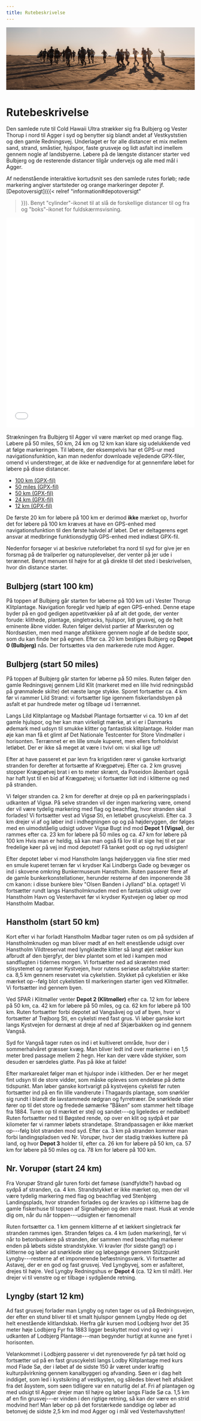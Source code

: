 ```yaml
---
title: Rutebeskrivelse
---
```

![banner](/images/banner1.jpg)

# Rutebeskrivelse

<!-- Den samlede rute til Cold Hawaii Ultra strækker sig fra Grønhøj Strand syd for -->
<!-- Løkken til Agger og benytter sig blandt andet af Vestkyststien, den gamle -->
<!-- Redningsvej og Nordsøstien, og Hærvejsvandreruten. Underlaget er for alle -->
<!-- distancer et mix mellem sand, strand, småstier, hjulspor, faste grusveje og lidt -->
<!-- asfalt ind imellem gennem nogle af landsbyerne.  Løbere på den længste distance -->
<!-- starter ved Grønhøj Strand og de resterende distancer tilgår undervejs og alle -->
<!-- med mål i Agger. -->

Den samlede rute til Cold Hawaii Ultra strækker sig fra Bulbjerg og Vester Thorup i nord til Agger i
syd og benytter sig blandt andet af Vestkyststien og den gamle Redningsvej. Underlaget er for alle
distancer et mix mellem sand, strand, småstier, hjulspor, faste grusveje og lidt asfalt ind imellem
gennem nogle af landsbyerne. Løbere på de længste distancer starter ved Bulbjerg og de resterende
distancer tilgår undervejs og alle med mål i Agger.

Af nedenstående interaktive kortudsnit ses den samlede rutes forløb; røde markering angiver
startsteder og orange markeringer depoter jf. [Depotoversigt]({{< relref "information#depotoversigt"
>}}). Benyt "cylinder"-ikonet til at slå de forskellige distancer til og fra og "boks"-ikonet for
fuldskærmsvisning. 

<!-- <iframe width="100%" height="560px" frameborder="0" allowfullscreen src="//umap.openstreetmap.fr/en/map/cold-hawaii-ultra_548473?scaleControl=false&miniMap=false&scrollWheelZoom=false&zoomControl=true&allowEdit=false&moreControl=true&searchControl=null&tilelayersControl=null&embedControl=null&datalayersControl=true&onLoadPanel=undefined&captionBar=false"></iframe> -->

<iframe width="100%" height="560px" frameborder="0" allowfullscreen src="//umap.openstreetmap.fr/en/map/cold-hawaii-ultra-50miles-12km_831932?scaleControl=false&miniMap=false&scrollWheelZoom=false&zoomControl=true&allowEdit=false&moreControl=true&searchControl=null&tilelayersControl=null&embedControl=null&datalayersControl=true&onLoadPanel=undefined&captionBar=false"></iframe>

Strækningen fra Bulbjerg til Agger vil være mærket op med orange flag. Løbere på 50 miles, 50
km, 24 km og 12 km kan klare sig udelukkende ved at følge markeringen. Til løbere, der eksempelvis
har et GPS-ur med navigationsfunktion, kan man nedenfor downloade vejledende GPX-filer, omend vi
understreger, at de ikke er nødvendige for at gennemføre løbet for løbere på disse distancer.

<!-- - [100 miles, ruteforløb 2024 (GPX-fil)](/CHU-100miles-2024.gpx) -->
- [100 km (GPX-fil)](/CHU-100km.gpx)
- [50 miles (GPX-fil)](/CHU-50miles.gpx)
- [50 km (GPX-fil)](/CHU-50km.gpx)
- [24 km (GPX-fil)](/CHU-24km.gpx)
- [12 km (GPX-fil)](/CHU-12km.gpx)

<!-- Strækningen fra Løkken til Bulbjerg er derimod **ikke** mærket op, hvorfor det af løbere på 100
--> <!-- miles kræves at have en GPS-enhed med navigationsfunktion til den første halvdel af
løbet. Det er --> <!-- deltagerens eget ansvar at medbringe funktionsdygtig GPS-enhed med indlæst
GPX-fil. --> 

De første 20 km for løbere på 100 km er derimod **ikke** mærket op, hvorfor det for løbere på 100 km
kræves at have en GPS-enhed med navigationsfunktion til den første halvdel af løbet. Det er
deltagerens eget ansvar at medbringe funktionsdygtig GPS-enhed med indlæst GPX-fil.


<!-- 12% på asfalt/vej --> <!-- 14% på grusveje/kørespor --> <!-- 59% på
vandrestier - sandede og våde --> <!-- 15% på strand -->

Nedenfor forsøger vi at beskrive ruteforløbet fra nord til syd for give jer en forsmag på de
trailperler og naturoplevelser, der venter på jer ude i terænnet. Benyt menuen til højre for at gå
direkte til det sted i beskrivelsen, hvor din distance starter.

<!-- ## Løkken/Grønhøj Strand (start 100 miles) -->

<!-- Løbere på 100 miles starter ved Grønhøj Strand syd for Løkken. Her følges -->
<!-- Nordsøstien, der er rigtig godt markeret. Ruten tager dog en fantastisk lille -->
<!-- stejl afstikker ned af Sti14 ved Kettrup Bjerge, så her skal man være vågen på -->
<!-- GPSen og sikre sig alle højdemeter og singletracks! Snart er ruten tilbage på -->
<!-- Nordsøstien og Sti100, som via skønne singletracks smyger sig udenom -->
<!-- sommerhusområderne---og der er en grund til at området kaldes ”Lille Norge!”. -->

<!-- Nordsøstien og Sti100 følges hele vejen til Blokhus, hvor de slår følgeskab med -->
<!-- hærvejen til Gateway Blokhus. Det er et skønt stykke med masser af singletrack -->
<!-- og let kupering. -->

<!-- Vi forlader Nordsøstien for et stykke tid og følger Hærvejen gennem -->
<!-- Blokhusplantage og videre gennem Rødhus og videre til Tranum. Sporet føres ud i -->
<!-- klitheden på snørklede singeltrails, lidt uendelige grusveje og så igen single -->
<!-- trails. Særligt lækkert er stykket ind forbi Overklitten Sø.  Efter ca 28 km -->
<!-- rammes **Depot 1** ved Tranum Klitplantage. Det er godt at få tanket godt op, da -->
<!-- ruten herefter rammer en god kuperet del med masser af singletrails, -->
<!-- rødder---danske spor, når de er bedst!  Ruten går lige på kanten af bakkerne ved -->
<!-- Langdalen og ned igennem Fosdalen. Fosdalvej krydses og det går stejlt op til -->
<!-- Uglehøj, hvor stien er mindre og det er meget kuperet! Ruten er nem at finde og -->
<!-- går på teknisk singletrail op og ned igennem stejle erosionsslugter! Nyd det, -->
<!-- selvom benene nok er lidt trætte allerede nu! -->

<!-- Vel ude af bakkerne kan der slappes lidt af på stien mod Slettestrand, hvor der -->
<!-- dog lige er et skred fra de stejle skrænter, der skal passeres ligesom, der også -->
<!-- er et par indhegninger.  Slettestrandvej passeres efter og herefter følges -->
<!-- Hærvejen gennem Svinkløv på virkeligt lækre og tekniske stier. Pas på, når der -->
<!-- løbes stejlt ned mod Sletteåvej. Stien er tilgroet og skjuler en bro over en -->
<!-- lille bæk! Følg hærvejen parallelt med Sletteåvej og snart ankommer du til det -->
<!-- berømte og genopbyggede Svinkløv Hotel efter ca 50 km.  Hærvejen følges på det -->
<!-- smukke singletrail, der går op og følger kanten af skrænten hele vejen til -->
<!-- Svinklovene, hvorfra der er fin udsigt mod Bulbjerg længere fremme på ruten. -->
<!-- Der løbes nedad de fint anlagte trapper ad grusvej og stier langs Telefondalen. -->
<!-- Efter ca. 55 km rammes **Depot 2**: Hærvejen rammer Grønnestrandvej og en lille -->
<!-- stejl asfaltbakke fører op til depotet, hvorefter man igen forlader asfalten og -->
<!-- rammer en af rutens smukkeste små singletrails gennem klitheden! Wauw! -->

<!-- Efter den fede sti rammes Kollerup Plantage, hvor udsigtspunktet "Toppen" skal -->
<!-- bestiges. Ellers går ruten i Kollerup primært på større grusveje, indtil -->
<!-- labyrinten af sommerhuse, hvor små singletrails følges. Vigtigt at følge -->
<!-- Hærvejens skilte og GPS her, da det virkelig kan være en labyrint! Efter -->
<!-- sommerhusene rammer vi et asfaltstykke, og der følger nu et letløbet stykke mod -->
<!-- Klim Bjerge. Efter sommerhusområdet ved Kollerup følges Nordsøstien igen. Først -->
<!-- 3 km asfalt og herefter 4 km god grusvej gennem smukke Klim Plantage. Med den -->
<!-- rigtige vindretning lever vejen op til sit navn: Kongevejen! Men med en god -->
<!-- vestenvind, vil løberne nok finde andre navne til dette stykke... -->

<!-- Klim Bjerg passeres, men ruten holder sig nedenfor med kurs stik vest. Ruten går -->
<!-- over i et dejligt grønt smalt singletrail langs en smuk parabelklit. Der løbes -->
<!-- langs et pigtrådshegn, så pas på. Der er et par låger, der skal passeres, og -->
<!-- når markerne slutter, skal der løbes mod højre (nordpå)--- Nordsøstien deler sig -->
<!-- nemlig her! Det går af fine lige stier med blødt underlag mod Thorup Strand. Ved -->
<!-- Thorup Strand skal GPS følges, så man lige kommer ned og runder, hvor kutterne -->
<!-- sikkert ligger trukket op på stranden. Smukt syn! -->

<!-- Thorup Strand rammes efter ca. 72 km. Inden vi rammer Bulbjerg løbes der gennem -->
<!-- Vester Thorup---og her er der virkelig kælet for 100 miles løberne, men der skal -->
<!-- god fokus på GPSen. Grusvejen følges mod vest ud af Thorup Strand og her skal -->
<!-- der pludselig drejes til venstre efter et P-plads område af en lille umarkeret -->
<!-- singletrail. Det fører ruten ind i selve Vester Thorup og her følges den -->
<!-- blåmarkerede vandresti (Mærskruten), som fører løberne ind på det sprødeste -->
<!-- singletrack i kongeriget! Det går lidt op og ned inden det ender på grus, som -->
<!-- følges 800 meter før man drejer ned af en ny lækker sti nordpå og ud i -->
<!-- Klitheden. Det er en gulmarkeret sti omkring Valbjerg---og efter en fin lille -->
<!-- stigning i klitheden forlades stien, og der løbes stejlt ned, hvor Nordsøstien -->
<!-- igen fanges og følges indtil stigningen ved Bulbjerg, hvor **Depot 3** rammes. -->

## Bulbjerg (start 100 km)
På toppen af Bulbjerg går starten for løberne på 100 km ud i Vester Thorup Klitplantage. Navigation
foregår ved hjælp af egen GPS-enhed. Denne etape byder på en god gedigen appetitvækker på af alt det
gode, der venter forude: klithede, plantage, singletracks, hjulspor, lidt grusvej, og de helt
eminente åbne vidder. Ruten følger delvist partier af Mærksruten og Nordsøstien, men med mange
afstikkere gennem nogle af de bedste spor, som du kan finde her på egnen. Efter ca. 20 km bestiges
Bulbjerg og **Depot 0 (Bulbjerg)** nås. Der fortsættes via den markerede rute mod Agger.

## Bulbjerg (start 50 miles)

På toppen af Bulbjerg går starten for løberne på 50 miles. Ruten følger den gamle Redningsvej gennem
Lild Klit (markeret med en lille hvid redningsbåd på grønmalede skilte) det næste lange
stykke. Sporet fortsætter ca. 4 km før vi rammer Lild Strand: vi fortsætter lige igennem
fiskerlandsbyen på asfalt et par hundrede meter og tilbage ud i terrænnet.

Langs Lild Klitplantage og Madsbøl Plantage fortsætter vi ca. 10 km af det gamle hjulspor, og her
kan man virkeligt mærke, at vi er i Danmarks ødemark med udsyn til smukke klitter og fantastisk
klitplantage. Holder man øje kan man få et glimt af Det Nationale Testcenter for Store Vindmøller i
horisonten. Terrænnet er en lille smule kuperet, men ellers forholdvist letløbet. Der er ikke så
meget at være i tvivl om: vi skal lige ud!

Efter at have passeret et par levn fra krigstiden rører vi ganske kortvarigt stranden for derefter
at fortsætte af Krægpøtvej. Efter ca. 2 km grusvej stopper Krægpøtvej brat i en to meter skrænt, da
Poseidon åbenbart også har haft lyst til en bid af Krægpøtvej; vi fortsætter lidt ind i klitterne og
ned på stranden.

Vi følger stranden ca. 2 km for derefter at dreje op på en parkeringsplads i udkanten af Vigsø. På
selve stranden vil der ingen markering være, omend der vil være tydelig markering med flag og
beachflag, hvor stranden skal forlades!  Vi fortsætter vest ad Vigsø Sti, en letløbet
gruscykelsti. Efter ca. 3 km drejer vi af og løber ind i indhegningen op og på højderyggen, der
følges med en uimodståelig udsigt udover Vigsø Bugt ind mod **Depot 1 (Vigsø)**, der rammes efter
ca. 23 km for løbere på 50 miles og ca. 47 km for løbere på 100 km Hvis man er heldig, så kan man
også få lov til at sige hej til et par fredelige køer på vej ind mod depotet! Få tanket godt op og
nyd udsigten!

Efter depotet løber vi mod Hanstholm langs højderyggen via fine stier med en smule kuperet terræn
før vi krydser Kai Lindbergs Gade og bevæger os ind i skovene omkring Bunkermuseum Hanstholm. Ruten
passerer flere af de gamle bunkerkonstellationer, herunder resterne af den imponerende 38 cm kanon:
i disse bunkere blev "Olsen Banden i Jylland" bl.a. optaget! Vi fortsætter rundt langs
Hanstholmknuden med en fantastisk udsigt over Hanstholm Havn og Vesterhavet før vi krydser Kystvejen
og løber op mod Hanstholm Madbar.

## Hanstholm (start 50 km)

Kort efter vi har forladt Hanstholm Madbar tager ruten os om på sydsiden af Hanstholmknuden og man
bliver mødt af en helt enestående udsigt over Hanstholm Vildtreservat med lyngklædte klitter så
langt øjet rækker kun afbrudt af den bjergfyr, der blev plantet som et led i kampen mod sandflugten
i tidernes morgen. Vi fortsætter ned ad skrænten med stisystemet og rammer Kystvejen, hvor rutens
seriøse asfaltstykke starter: ca. 8,5 km gennem reservatet via cykelstien.  Stykket på cykelstien er
ikke mærket op--følg blot cykelstien til markeringen starter igen ved Klitmøller. Vi fortsætter ind
gennem byen.

Ved SPAR i Klitmøller venter **Depot 2 (Klitmøller)** efter ca. 12 km for løbere på 50 km, ca. 42 km
for løbere på 50 miles, og ca. 62 km for løbere på 100 km. Ruten fortsætter forbi depotet ad
Vangsåvej og ud af byen, hvor vi fortsætter af Trøjborg Sti, en cykelsti med fast grus. Vi løber
ganske kort langs Kystvejen for dernæst at dreje af ned af Skjærbakken og ind gennem Vangså.

Syd for Vangså tager ruten os ind i et kultiveret område, hvor der i sommerhalvåret græsser
kvæg. Man bliver ledt ind over markerne i en 1,5 meter bred passage mellem 2 hegn. Her kan der være
våde stykker, som desuden er særdeles glatte. Pas på ikke at falde!

Efter markarealet følger man et hjulspor inde i klitheden. Der er her meget fint udsyn til de store
vidder, som måske opleves som endeløse på dette tidspunkt. Man løber ganske kortvarigt på kystvejens
cykelsti før ruten fortsætter ind på en fin lille vandrerute i Thagaards plantage, som snørkler sig
rundt i blandt de lavstammede rødgran og fyrretræer. De snørklede stier fører op til det store og
fredede sømærke ”Båken” som stammer helt tilbage fra 1884. Turen op til mærket er stejl og
sandet---og ligeledes er nedløbet!  Ruten fortsætter ned til Bøgsted rende, op over en klit og sydpå
et par kilometer før vi rammer løbets strandetape. Strandpassagen er ikke mærket op---følg blot
stranden mod syd.  Efter ca. 3 km på stranden kommer man forbi landingspladsen ved Nr. Vorupør, hvor
der stadig trækkes kuttere på land, og hvor **Depot 3** holder til, efter ca. 26 km for løbere på 50
km, ca. 57 km for løbere på 50 miles og ca. 78 km for løbere på 100 km.

## Nr. Vorupør (start 24 km)

Fra Vorupør Strand går turen forbi det famøse (sandfyldte?) havbad og sydpå af stranden, ca. 4 km.
Strandstykket er ikke mærket op, men der vil være tydelig markering med flag og beachflag ved
Stenbjerg Landingsplads, hvor stranden forlades og der kravles op i klitterne bag de gamle
fiskerhuse til toppen af Signalhøjen og den store mast. Husk at vende dig om, når du når
toppen---udsigten er fænomenal!

Ruten fortsætter ca. 1 km gennem klitterne af et lækkert singletrack før stranden rammes
igen. Stranden følges ca. 4 km (uden markering), før vi når to betonbunkere på stranden, der sammen
med beachflag markerer enden på løbets sidste strandstykke. Vi kravler (for sidste gang!) op i
klitterne og løber ad snørklede stier og løbegange gennem Stützpunkt Lyngby---resterne af et
imponerende befæstningsværk. Vi fortsætter ad Astavej, der er en god og fast grusvej. Ved Lyngbyvej,
som er asfalteret, drejes til højre. Ved Lyngby Redningshus er **Depot 4** (ca. 12 km til mål!). Her
drejer vi til venstre og er tilbage i sydgående retning.

## Lyngby (start 12 km)

Ad fast grusvej forlader man Lyngby og ruten tager os ud på Redningsvejen, der efter en stund bliver
til et smalt hjulspor gennem Lyngby Hede og det helt enestående klitlandskab. Herfra går kursen mod
Lodbjerg hvor det 35 meter høje Lodbjerg Fyr fra 1883 ligger beskyttet mod vind og vejr i udkanten
af Lodbjerg Plantage---man begynder hurtigt at kunne ane fyret i horisonten.

Velankommet i Lodbjerg passerer vi det nyrenoverede fyr på tæt hold og fortsætter ud på en fast
gruscykelsti langs Lodby Klitplantage med kurs mod Flade Sø, der i løbet af de sidste 150 år været
under kraftig kulturpåvirkning gennem kanalbyggeri og afvanding. Søen er i dag helt inddiget, som
led i kystsikring af vestkysten, og således blevet helt afskåret fra det åsystem, som søen tidligere
var en naturlig del af. Fri af plantagen og med udsigt til Agger drejer man til højre og løber langs
Flade Sø ca. 1,5 km af en fin grusvej---er vinden i den rigtige retning, så kan der være en strid
modvind her! Man løber op på det forstærkede sanddige og løber ad betonvej de sidste 2,5 km ind mod
Agger og i mål ved Vesterhavshytten!
